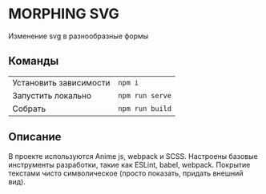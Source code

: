 # MORPHING SVG

Изменение svg в разнообразные формы

## Команды

|                        |                       |
|------------------------|:----------------------|
| Установить зависимости | `npm i`               |
| Запустить локально     | `npm run serve`       |
| Собрать                | `npm run build`       |


## Описание

В проекте используются Anime js, webpack и SCSS. Настроены базовые инструменты разработки,
такие как ESLint, babel, webpack. Покрытие текстами чисто символическое
(просто показать, придать внешний вид).
